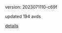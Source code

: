 version: 2023071110-c69f

updated 194 avds

[details](https://github.com/0x74f917491bfa7ebfa379/ali_avd_db/blob/master/change_log/2023/07/11/10/c69f.txt)